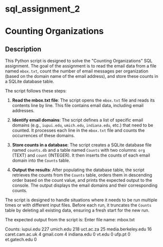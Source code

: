 # sql_assignment_2
# Counting Organizations

## Description
This Python script is designed to solve the "Counting Organizations" SQL assignment. The goal of the assignment is to read the email data from a file named `mbox.txt`, count the number of email messages per organization (based on the domain name of the email address), and store these counts in a SQLite database table.

The script follows these steps:

1. **Read the mbox.txt file**: The script opens the `mbox.txt` file and reads its contents line by line. This file contains email data, including email addresses.

2. **Identify email domains**: The script defines a list of specific email domains (e.g., `iupui.edu`, `umich.edu`, `indiana.edu`, etc.) that need to be counted. It processes each line in the `mbox.txt` file and counts the occurrences of these domains.

3. **Store counts in a database**: The script creates a SQLite database file named `counts.db` and a table named `Counts` with two columns: `org` (TEXT) and `count` (INTEGER). It then inserts the counts of each email domain into the `Counts` table.

4. **Output the results**: After populating the database table, the script retrieves the counts from the `Counts` table, orders them in descending order based on the count value, and prints the expected output to the console. The output displays the email domains and their corresponding counts.

The script is designed to handle situations where it needs to be run multiple times or with different input files. Before each run, it truncates the `Counts` table by deleting all existing data, ensuring a fresh start for the new run.

The expected output from the script is:
Enter file name: mbox.txt

Counts:
iupui.edu 227
umich.edu 218
uct.ac.za 25
media.berkeley.edu 16
caret.cam.ac.uk 4
gmail.com 4
indiana.edu 0
vt.edu 0
ufp.pt 0
et.gatech.edu 0
